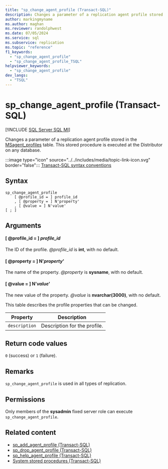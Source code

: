 ```yaml
---
title: "sp_change_agent_profile (Transact-SQL)"
description: Changes a parameter of a replication agent profile stored in the MSagent_profiles table.
author: markingmyname
ms.author: maghan
ms.reviewer: randolphwest
ms.date: 07/05/2024
ms.service: sql
ms.subservice: replication
ms.topic: "reference"
f1_keywords:
  - "sp_change_agent_profile"
  - "sp_change_agent_profile_TSQL"
helpviewer_keywords:
  - "sp_change_agent_profile"
dev_langs:
  - "TSQL"
---
```

# sp_change_agent_profile (Transact-SQL)

[!INCLUDE [SQL Server SQL MI](../../includes/applies-to-version/sql-asdbmi.md)]

Changes a parameter of a replication agent profile stored in the [MSagent_profiles](../system-tables/msagent-profiles-transact-sql.md) table. This stored procedure is executed at the Distributor on any database.

:::image type="icon" source="../../includes/media/topic-link-icon.svg" border="false"::: [Transact-SQL syntax conventions](../../t-sql/language-elements/transact-sql-syntax-conventions-transact-sql.md)

## Syntax

```syntaxsql
sp_change_agent_profile
    [ @profile_id = ] profile_id
    , [ @property = ] N'property'
    , [ @value = ] N'value'
[ ; ]
```

## Arguments

#### [ @profile_id = ] *profile_id*

The ID of the profile. *@profile_id* is **int**, with no default.

#### [ @property = ] N'*property*'

The name of the property. *@property* is **sysname**, with no default.

#### [ @value = ] N'*value*'

The new value of the property. *@value* is **nvarchar(3000)**, with no default.

This table describes the profile properties that can be changed.

| Property | Description |
| --- | --- |
| `description` | Description for the profile. |

## Return code values

`0` (success) or `1` (failure).

## Remarks

`sp_change_agent_profile` is used in all types of replication.

## Permissions

Only members of the **sysadmin** fixed server role can execute `sp_change_agent_profile`.

## Related content

- [sp_add_agent_profile (Transact-SQL)](sp-add-agent-profile-transact-sql.md)
- [sp_drop_agent_profile (Transact-SQL)](sp-drop-agent-profile-transact-sql.md)
- [sp_help_agent_profile (Transact-SQL)](sp-help-agent-profile-transact-sql.md)
- [System stored procedures (Transact-SQL)](system-stored-procedures-transact-sql.md)
